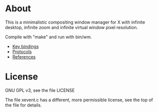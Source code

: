 # About

This is a minimalistic compositing window manager for X with infinite
desktop, infinite zoom and infinite virtual window pixel resolution.

Compile with "make" and run with bin/wm.

* [Key bindings](KEYMAP.md)
* [Protocols](PROTOCOLS.md)
* [References](REFERENCES.md)

# License

GNU GPL v3, see the file LICENSE

The file xevent.c has a different, more permissible license, see the top of the file for details.
